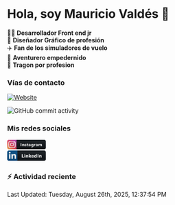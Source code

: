 # Hola, soy Mauricio Valdés 👋

:technologist: **Desarrollador Front end jr** <br>
:art: **Diseñador Gráfico de profesión** <br>
:airplane: **Fan de los simuladores de vuelo** <br> 
:compass: **Aventurero empedernido** <br>
:taco: **Tragon por profesion** <br>

### Vías de contacto

[![Website](https://img.shields.io/badge/chago2.github.io-up-green?style=for-the-badge)](https://chago2.github.io)

![GitHub commit activity](https://img.shields.io/github/commit-activity/w/Chago2/Chago2)

### Mis redes sociales

[<img src="/assets/social/instagram.png" alt="Instagram" width="90"/>](https://www.instagram.com/mauriciovaldesf/)  
[<img src="/assets/social/linkedin.png" alt="LinkedIn" width="90"/>](https://www.linkedin.com/in/santiago-valdés-franco/)

### :zap: Actividad reciente

<!--RECENT_ACTIVITY:start-->
<!--RECENT_ACTIVITY:end-->

<!--RECENT_ACTIVITY:last_update-->
Last Updated: Tuesday, August 26th, 2025, 12:37:54 PM
<!--RECENT_ACTIVITY:last_update_end-->
